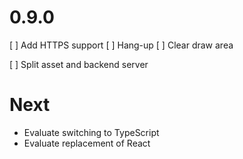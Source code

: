 # 0.9.0
[ ] Add HTTPS support
[ ] Hang-up
[ ] Clear draw area

[ ] Split asset and backend server
  
# Next
  - Evaluate switching to TypeScript
  - Evaluate replacement of React